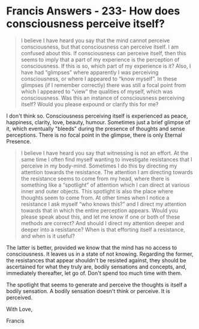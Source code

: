 # Francis Answers - 233- How does consciousness perceive itself?

>I believe I have heard you say that the mind cannot perceive consciousness, but that consciousness can perceive itself. I am confused about this. If consciousness can perceive itself, then this seems to imply that a part of my experience is the perception of consciousness. If this is so, which part of my experience is it? Also, I have had “glimpses” where apparently I was perceiving consciousness, or where I appeared to “know myself”. In these glimpses (if I remember correctly) there was still a focal point from which I appeared to “view” the qualities of myself, which was consciousness. Was this an instance of consciousness perceiving itself? Would you please expound or clarify this for me?

I don't think so. Consciousness perceiving itself is experienced as peace, happiness, clarity, love, beauty, humour. Sometimes just a brief glimpse of it, which eventually "bleeds" during the presence of thoughts and sense perceptions. There is no focal point in the glimpse, there is only Eternal Presence.

>I believe I have heard you say that witnessing is not an effort. At the same time I often find myself wanting to investigate resistances that I perceive in my body-mind. Sometimes I do this by directing my attention towards the resistance. The attention I am directing towards the resistance seems to come from my head, where there is something like a “spotlight” of attention which I can direct at various inner and outer objects. This spotlight is also the place where thoughts seem to come from. At other times when I notice a resistance I ask myself “who knows this?” and I direct my attention towards that in which the entire perception appears. Would you please speak about this, and let me know if one or both of these methods are correct? And should I direct my attention deeper and deeper into a resistance? When is that efforting itself a resistance, and when is it useful?

The latter is better, provided we know that the mind has no access to consciousness. It leaves us in a state of not knowing. Regarding the former, the resistances that appear shouldn't be resisted against, they should be ascertained for what they truly are, bodily sensations and concepts, and, immediately thereafter, let go of. Don't spend too much time with them.

The spotlight that seems to generate and perceive the thoughts is itself a bodily sensation. A bodily sensation doesn't think or perceive. It is perceived.

With Love,

Francis